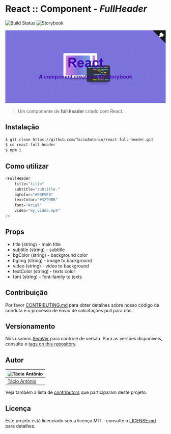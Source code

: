 # React :: Component - *FullHeader*

![Build Status](https://travis-ci.org/lyef/lyef-react-component.svg) ![Storybook](https://cdn.jsdelivr.net/gh/storybookjs/brand@master/badge/badge-storybook.svg)

![FullHeader](./images/fullheader.png)
> Um componente de **full header** criado com React.

## Instalação
```sh
$ git clone https://github.com/TacioAntonio/react-full-header.git
$ cd react-full-header
$ npm i
```

## Como utilizar
```js
<FullHeader
    title="title"
    subtitle="subtitle."
    bgColor="#EBE9EB"
    textColor="#3299BB"
    font="Arial"
    video="my_video.mp4"
/>
```

## Props
* title (string) - main title
* subtitle (string) - subtitle
* bgColor (string) - background color
* bgImg (string) - image to background
* video (string) - video to background
* textColor (string) - texts color
* font (string) - font-family to texts

## Contribuição

Por favor [CONTRIBUTING.md](https://github.com/TacioAntonio/react-full-header/blob/master/CONTRIBUTING.md) para obter detalhes sobre nosso código de conduta e o processo de envio de solicitações pull para nós.

## Versionamento

Nós usamos [SemVer](http://semver.org/) para controle de versão. Para as versões disponíveis, consulte o [tags on this repository](https://github.com/TacioAntonio/react-full-header/tags).

## Autor

| ![Tácio Antônio](https://avatars2.githubusercontent.com/u/44682965?s=150&=4)
| -
| [Tácio Antônio](https://github.com/TacioAntonio/)

Veja também a lista de [contributors](https://github.com/TacioAntonio/react-full-header/graphs/contributors) que participaram deste projeto.

## Licença

Este projeto está licenciado sob a licença MIT - consulte o [LICENSE.md](https://github.com/TacioAntonio/react-full-header/blob/master/LICENSE.md) para detalhes.
